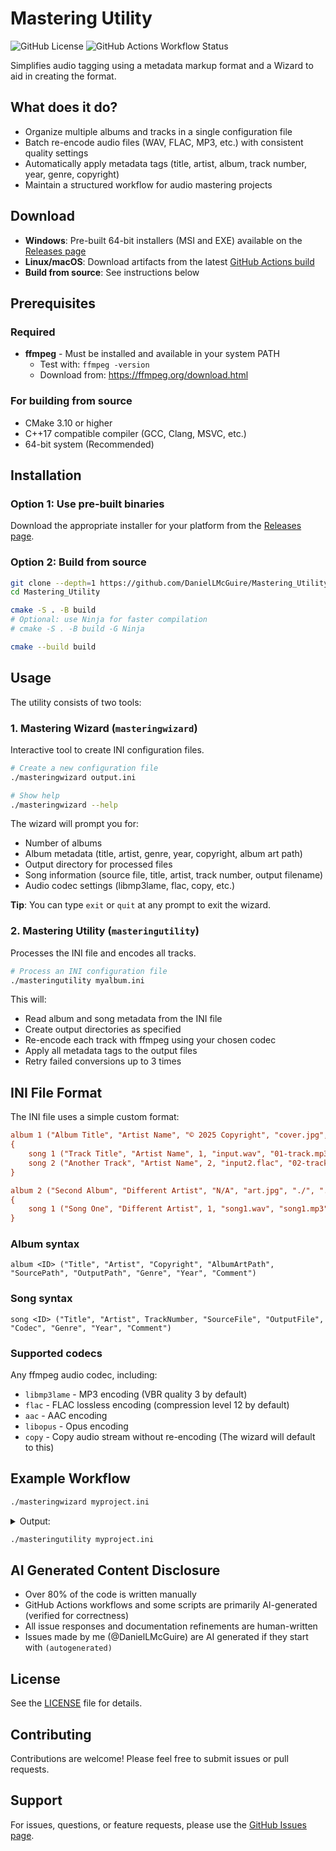 # Mastering Utility

![GitHub License](https://img.shields.io/github/license/DanielLMcGuire/Mastering_Utility)
![GitHub Actions Workflow Status](https://img.shields.io/github/actions/workflow/status/DanielLMcGuire/Mastering_Utility/cmake-multi-platform.yml)

Simplifies audio tagging using a metadata markup format and a Wizard to aid in creating the format.

## What does it do?

- Organize multiple albums and tracks in a single configuration file
- Batch re-encode audio files (WAV, FLAC, MP3, etc.) with consistent quality settings
- Automatically apply metadata tags (title, artist, album, track number, year, genre, copyright)
- Maintain a structured workflow for audio mastering projects

## Download

- **Windows**: Pre-built 64-bit installers (MSI and EXE) available on the [Releases page](https://github.com/DanielLMcGuire/Mastering_Utility/releases/latest)
- **Linux/macOS**: Download artifacts from the latest [GitHub Actions build](https://github.com/DanielLMcGuire/Mastering_Utility/actions)
- **Build from source**: See instructions below

## Prerequisites

### Required
- **ffmpeg** - Must be installed and available in your system PATH
  - Test with: `ffmpeg -version`
  - Download from: https://ffmpeg.org/download.html

### For building from source
- CMake 3.10 or higher
- C++17 compatible compiler (GCC, Clang, MSVC, etc.)
- 64-bit system (Recommended)

## Installation

### Option 1: Use pre-built binaries
Download the appropriate installer for your platform from the [Releases page](https://github.com/DanielLMcGuire/Mastering_Utility/releases).

### Option 2: Build from source

```bash
git clone --depth=1 https://github.com/DanielLMcGuire/Mastering_Utility.git
cd Mastering_Utility

cmake -S . -B build
# Optional: use Ninja for faster compilation
# cmake -S . -B build -G Ninja

cmake --build build
```

## Usage

The utility consists of two tools:

### 1. Mastering Wizard (`masteringwizard`)
Interactive tool to create INI configuration files.

```bash
# Create a new configuration file
./masteringwizard output.ini

# Show help
./masteringwizard --help
```

The wizard will prompt you for:
- Number of albums
- Album metadata (title, artist, genre, year, copyright, album art path)
- Output directory for processed files
- Song information (source file, title, artist, track number, output filename)
- Audio codec settings (libmp3lame, flac, copy, etc.)

**Tip**: You can type `exit` or `quit` at any prompt to exit the wizard.

### 2. Mastering Utility (`masteringutility`)
Processes the INI file and encodes all tracks.

```bash
# Process an INI configuration file
./masteringutility myalbum.ini
```

This will:
- Read album and song metadata from the INI file
- Create output directories as specified
- Re-encode each track with ffmpeg using your chosen codec
- Apply all metadata tags to the output files
- Retry failed conversions up to 3 times

## INI File Format

The INI file uses a simple custom format:

```ini
album 1 ("Album Title", "Artist Name", "© 2025 Copyright", "cover.jpg", "./source", "./output", "Genre", "2025", "Optional comment")
{
    song 1 ("Track Title", "Artist Name", 1, "input.wav", "01-track.mp3", "libmp3lame", "Genre", "2025", "Optional comment")
    song 2 ("Another Track", "Artist Name", 2, "input2.flac", "02-track.flac", "flac", "Genre", "2025")
}

album 2 ("Second Album", "Different Artist", "N/A", "art.jpg", "./", "./album2", "Rock", "2024")
{
    song 1 ("Song One", "Different Artist", 1, "song1.wav", "song1.mp3", "libmp3lame", "Rock", "2024")
}
```

### Album syntax
```
album <ID> ("Title", "Artist", "Copyright", "AlbumArtPath", "SourcePath", "OutputPath", "Genre", "Year", "Comment")
```

### Song syntax
```
song <ID> ("Title", "Artist", TrackNumber, "SourceFile", "OutputFile", "Codec", "Genre", "Year", "Comment")
```

### Supported codecs
Any ffmpeg audio codec, including:
- `libmp3lame` - MP3 encoding (VBR quality 3 by default)
- `flac` - FLAC lossless encoding (compression level 12 by default)
- `aac` - AAC encoding
- `libopus` - Opus encoding
- `copy` - Copy audio stream without re-encoding (The wizard will default to this)

## Example Workflow

```bash
./masteringwizard myproject.ini
```
<details>

<summary>Output:</summary>
<pre>
Daniel's Mastering Utility -- Wizard
Enter path to save INI file [myproject.ini]: # [] is the default, being the 1st argument for this prompt
Enter number of albums to create [1]: 1
Enter Album Title: My Greatest Hits
Enter Album Artist: John Doe
Enter Album Genre: Rock
Enter Album Year: 2025
Enter Album Copyright Info [N/A]: (C) 2025 John Doe
Enter Relative Path to save songs: ./output
Enter Relative Path to Album Art: cover.jpg
How many songs in "My Greatest Hits"? [0]: 1

Enter Song Source Filename: track1.wav
Enter Song Title: First Song
Enter Song Artist [John Doe]: 
Enter Song Genre [Rock]: 
Enter Song Year [2025]: 
Enter Song Copyright Info [(C) 2025 John Doe]:  2025 John Doe
Enter New Filename: 01 firstsong.mp3
Enter Song Codec (libmp3lame, flac, etc.) [copy]: libmp3lame

=== Album Summary ===
Album: My Greatest Hits | Artist: John Doe | Genre: Rock | Year: 2025 | Songs: 1
  [1] First Song (John Doe)
-------------------------
Would you like to add this album to the list? (y/n) [Y]: y
Would you like to save "myalbum.ini"? (y/n) [Y]: y
Wrote myproject.ini
Would you like to master this album(s)? (y/n) [n]: n
</pre>
</details>

```bash
./masteringutility myproject.ini
```

## AI Generated Content Disclosure

- Over 80% of the code is written manually
- GitHub Actions workflows and some scripts are primarily AI-generated (verified for correctness)
- All issue responses and documentation refinements are human-written
- Issues made by me (@DanielLMcGuire) are AI generated if they start with `(autogenerated)`

## License

See the [LICENSE](LICENSE) file for details.

## Contributing

Contributions are welcome! Please feel free to submit issues or pull requests.

## Support

For issues, questions, or feature requests, please use the [GitHub Issues page](https://github.com/DanielLMcGuire/Mastering_Utility/issues).
